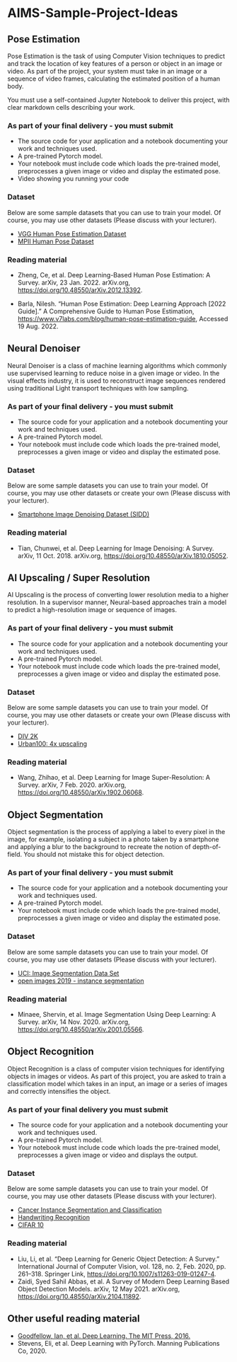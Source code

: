 # AIMS-Sample-Project-Ideas

## Pose Estimation

Pose Estimation is the task of using Computer Vision techniques to predict and track the location of key features of a person or object in an image or video. As part of the project, your system must take in an image or a sequence of video frames, calculating the estimated position of a human body.

You must use a self-contained Jupyter Notebook to deliver this project, with clear markdown cells describing your work.

### As part of your final delivery - you must submit

- The source code for your application and a notebook documenting your work and techniques used.
- A pre-trained Pytorch model.
- Your notebook must include code which loads the pre-trained model, preprocesses a given image or video and display the estimated pose.
- Video showing you running your code

### Dataset

Below are some sample datasets that you can use to train your model. Of course, you may use other datasets (Please discuss with your lecturer).

- [VGG Human Pose Estimation Dataset](https://www.robots.ox.ac.uk/~vgg/data/pose/#:~:text=The%20YouTube%20Pose%20dataset%20is,and%20dancing%20sign%20language%20signers.)
- [MPII Human Pose Dataset](http://human-pose.mpi-inf.mpg.de/#)

### Reading material

- Zheng, Ce, et al. Deep Learning-Based Human Pose Estimation: A Survey. arXiv, 23 Jan. 2022. arXiv.org, <https://doi.org/10.48550/arXiv.2012.13392>.

- Barla, Nilesh. “Human Pose Estimation: Deep Learning Approach [2022 Guide].” A Comprehensive Guide to Human Pose Estimation, <https://www.v7labs.com/blog/human-pose-estimation-guide>, Accessed 19 Aug. 2022.

## Neural Denoiser

Neural Denoiser is a class of machine learning algorithms which commonly use supervised learning to reduce noise in a given image or video. In the visual effects industry, it is used to reconstruct image sequences rendered using traditional Light transport techniques with low sampling.

### As part of your final delivery - you must submit

- The source code for your application and a notebook documenting your work and techniques used.
- A pre-trained Pytorch model.
- Your notebook must include code which loads the pre-trained model, preprocesses a given image or video and display the estimated pose.

### Dataset

Below are some sample datasets you can use to train your model. Of course, you may use other datasets or create your own (Please discuss with your lecturer).

- [Smartphone Image Denoising Dataset (SIDD)](https://www.eecs.yorku.ca/~kamel/sidd/dataset.php)

### Reading material

- Tian, Chunwei, et al. Deep Learning for Image Denoising: A Survey. arXiv, 11 Oct. 2018. arXiv.org, <https://doi.org/10.48550/arXiv.1810.05052>.

## AI Upscaling / Super Resolution

AI Upscaling is the process of converting lower resolution media to a higher resolution. In a supervisor manner, Neural-based approaches train a model to predict a high-resolution image or sequence of images.

### As part of your final delivery - you must submit

- The source code for your application and a notebook documenting your work and techniques used.
- A pre-trained Pytorch model.
- Your notebook must include code which loads the pre-trained model, preprocesses a given image or video and display the estimated pose.

### Dataset

Below are some sample datasets you can use to train your model. Of course, you may use other datasets or create your own (Please discuss with your lecturer).

- [DIV 2K](https://data.vision.ee.ethz.ch/cvl/DIV2K/)
- [Urban100: 4x upscaling](https://deepai.org/dataset/urban100-4x-upscaling)

### Reading material

- Wang, Zhihao, et al. Deep Learning for Image Super-Resolution: A Survey. arXiv, 7 Feb. 2020. arXiv.org, <https://doi.org/10.48550/arXiv.1902.06068>.

## Object Segmentation

Object segmentation is the process of applying a label to every pixel in the image, for example, isolating a subject in a photo taken by a smartphone and applying a blur to the background to recreate the notion of depth-of-field. You should not mistake this for object detection.

### As part of your final delivery - you must submit

- The source code for your application and a notebook documenting your work and techniques used.
- A pre-trained Pytorch model.
- Your notebook must include code which loads the pre-trained model, preprocesses a given image or video and display the estimated pose.

### Dataset

Below are some sample datasets you can use to train your model. Of course, you may use other datasets (Please discuss with your lecturer).

- [UCI: Image Segmentation Data Set](https://archive.ics.uci.edu/ml/datasets/image+segmentation)
- [open images 2019 - instance segmentation](https://www.kaggle.com/competitions/open-images-2019-instance-segmentation/overview)

### Reading material

- Minaee, Shervin, et al. Image Segmentation Using Deep Learning: A Survey. arXiv, 14 Nov. 2020. arXiv.org, <https://doi.org/10.48550/arXiv.2001.05566>.

## Object Recognition

Object Recognition is a class of computer vision techniques for identifying objects in images or videos. As part of this project, you are asked to train a classification model which takes in an input, an image or a series of images and correctly intensifies the object.

### As part of your final delivery you must submit

- The source code for your application and a notebook documenting your work and techniques used.
- A pre-trained Pytorch model.
- Your notebook must include code which loads the pre-trained model, preprocesses a given image or video and displays the output.

### Dataset

Below are some sample datasets you can use to train your model. Of course, you may use other datasets (Please discuss with your lecturer).

- [Cancer Instance Segmentation and Classification](https://www.kaggle.com/andrewmvd/cancer-inst-segmentation-and-classification)
- [Handwriting Recognition](https://www.kaggle.com/datasets/landlord/handwriting-recognition)
- [CIFAR 10](https://www.cs.toronto.edu/~kriz/cifar.html)

### Reading material

- Liu, Li, et al. “Deep Learning for Generic Object Detection: A Survey.” International Journal of Computer Vision, vol. 128, no. 2, Feb. 2020, pp. 261–318. Springer Link, <https://doi.org/10.1007/s11263-019-01247-4>.
- Zaidi, Syed Sahil Abbas, et al. A Survey of Modern Deep Learning Based Object Detection Models. arXiv, 12 May 2021. arXiv.org, <https://doi.org/10.48550/arXiv.2104.11892>.

## Other useful reading material

- [Goodfellow, Ian, et al. Deep Learning. The MIT Press, 2016.](https://www.deeplearningbook.org/)
- Stevens, Eli, et al. Deep Learning with PyTorch. Manning Publications Co, 2020.
